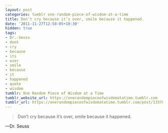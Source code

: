 ```yaml
---
layout: post
categories: tumblr one-random-piece-of-wisdom-at-a-time
title: Don’t cry because it’s over, smile because it happened.
date: '2011-11-27T12:58:05+10:30'
hidden: true
tags:
- Dr.-Seuss
- dont
- cry
- because
- its
- over
- smile
- because
- it
- happened
- quote
- wisdom
tumblr: One Random Piece of Wisdom at a Time
tumblr_website_url: https://onerandompieceofwisdomatatime.tumblr.com
tumblr_url: https://onerandompieceofwisdomatatime.tumblr.com/post/13378521650/dont-cry-because-its-over-smile-because-it
---
```

> Don’t cry because it’s over, smile because it happened.

—Dr. Seuss
